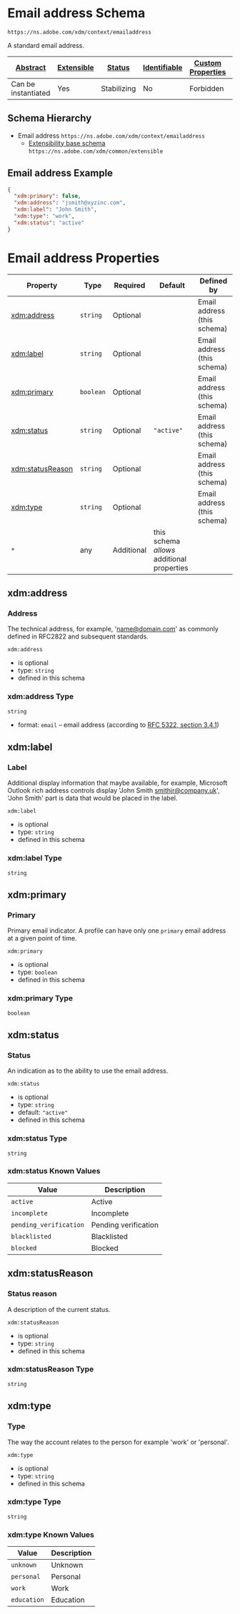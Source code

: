 
# Email address Schema

```
https://ns.adobe.com/xdm/context/emailaddress
```

A standard email address.

| [Abstract](../../abstract.md) | [Extensible](../../extensions.md) | [Status](../../status.md) | [Identifiable](../../id.md) | [Custom Properties](../../extensions.md) | [Additional Properties](../../extensions.md) | Defined In |
|-------------------------------|-----------------------------------|---------------------------|-----------------------------|------------------------------------------|----------------------------------------------|------------|
| Can be instantiated | Yes | Stabilizing | No | Forbidden | Permitted | [context/emailaddress.schema.json](context/emailaddress.schema.json) |
## Schema Hierarchy

* Email address `https://ns.adobe.com/xdm/context/emailaddress`
  * [Extensibility base schema](../common/extensible.schema.md) `https://ns.adobe.com/xdm/common/extensible`


## Email address Example
```json
{
  "xdm:primary": false,
  "xdm:address": "jsmith@xyzinc.com",
  "xdm:label": "John Smith",
  "xdm:type": "work",
  "xdm:status": "active"
}
```

# Email address Properties

| Property | Type | Required | Default | Defined by |
|----------|------|----------|---------|------------|
| [xdm:address](#xdmaddress) | `string` | Optional |  | Email address (this schema) |
| [xdm:label](#xdmlabel) | `string` | Optional |  | Email address (this schema) |
| [xdm:primary](#xdmprimary) | `boolean` | Optional |  | Email address (this schema) |
| [xdm:status](#xdmstatus) | `string` | Optional | `"active"` | Email address (this schema) |
| [xdm:statusReason](#xdmstatusreason) | `string` | Optional |  | Email address (this schema) |
| [xdm:type](#xdmtype) | `string` | Optional |  | Email address (this schema) |
| `*` | any | Additional | this schema *allows* additional properties |

## xdm:address
### Address

The technical address, for example, 'name@domain.com' as commonly defined in RFC2822 and subsequent standards.

`xdm:address`
* is optional
* type: `string`
* defined in this schema

### xdm:address Type


`string`
* format: `email` – email address (according to [RFC 5322, section 3.4.1](https://tools.ietf.org/html/rfc5322))






## xdm:label
### Label

Additional display information that maybe available, for example, Microsoft Outlook rich address controls display 'John Smith smithjr@company.uk', 'John Smith' part is data that would be placed in the label.

`xdm:label`
* is optional
* type: `string`
* defined in this schema

### xdm:label Type


`string`






## xdm:primary
### Primary

Primary email indicator. A profile can have only one `primary` email address at a given point of time.

`xdm:primary`
* is optional
* type: `boolean`
* defined in this schema

### xdm:primary Type


`boolean`





## xdm:status
### Status

An indication as to the ability to use the email address.

`xdm:status`
* is optional
* type: `string`
* default: `"active"`
* defined in this schema

### xdm:status Type


`string`



### xdm:status Known Values
| Value | Description |
|-------|-------------|
| `active` | Active |
| `incomplete` | Incomplete |
| `pending_verification` | Pending verification |
| `blacklisted` | Blacklisted |
| `blocked` | Blocked |




## xdm:statusReason
### Status reason

A description of the current status.

`xdm:statusReason`
* is optional
* type: `string`
* defined in this schema

### xdm:statusReason Type


`string`






## xdm:type
### Type

The way the account relates to the person for example 'work' or 'personal'.

`xdm:type`
* is optional
* type: `string`
* defined in this schema

### xdm:type Type


`string`



### xdm:type Known Values
| Value | Description |
|-------|-------------|
| `unknown` | Unknown |
| `personal` | Personal |
| `work` | Work |
| `education` | Education |



